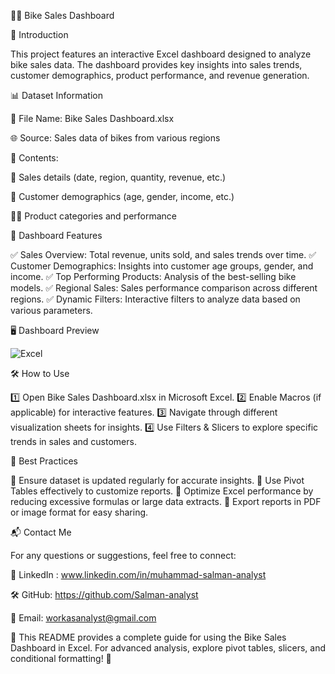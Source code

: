 🚴‍♂️ Bike Sales Dashboard 

📌 Introduction

This project features an interactive Excel dashboard designed to analyze bike sales data. The dashboard provides key insights into sales trends, customer demographics, product performance, and revenue generation.

📊 Dataset Information

📂 File Name: Bike Sales Dashboard.xlsx

🌐 Source: Sales data of bikes from various regions

📜 Contents:

🛒 Sales details (date, region, quantity, revenue, etc.)

👤 Customer demographics (age, gender, income, etc.)

🚴‍♂️ Product categories and performance

🚀 Dashboard Features

✅ Sales Overview: Total revenue, units sold, and sales trends over time.
✅ Customer Demographics: Insights into customer age groups, gender, and income.
✅ Top Performing Products: Analysis of the best-selling bike models.
✅ Regional Sales: Sales performance comparison across different regions.
✅ Dynamic Filters: Interactive filters to analyze data based on various parameters.

🖥️ Dashboard Preview

![Excel](https://github.com/user-attachments/assets/24f77987-2bb1-4e2f-ae72-296f32144032)

🛠️ How to Use

1️⃣ Open Bike Sales Dashboard.xlsx in Microsoft Excel.
2️⃣ Enable Macros (if applicable) for interactive features.
3️⃣ Navigate through different visualization sheets for insights.
4️⃣ Use Filters & Slicers to explore specific trends in sales and customers.

📌 Best Practices

🔹 Ensure dataset is updated regularly for accurate insights.
🔹 Use Pivot Tables effectively to customize reports.
🔹 Optimize Excel performance by reducing excessive formulas or large data extracts.
🔹 Export reports in PDF or image format for easy sharing.

📬 Contact Me

For any questions or suggestions, feel free to connect:

🔗 LinkedIn : www.linkedin.com/in/muhammad-salman-analyst

🛠️ GitHub: https://github.com/Salman-analyst

📧 Email: workasanalyst@gmail.com

📌 This README provides a complete guide for using the Bike Sales Dashboard in Excel. For advanced analysis, explore pivot tables, slicers, and conditional formatting! 🚀
